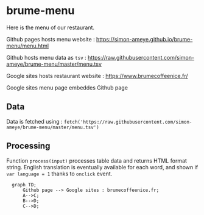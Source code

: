 # brume-menu

Here is the menu of our restaurant.

Github pages hosts menu website : https://simon-ameye.github.io/brume-menu/menu.html

Github hosts menu data as ```tsv``` : https://raw.githubusercontent.com/simon-ameye/brume-menu/master/menu.tsv

Google sites hosts restaurant website : https://www.brumecoffeenice.fr/

Google sites menu page embeddes Github page

## Data
Data is fetched using : ```fetch('https://raw.githubusercontent.com/simon-ameye/brume-menu/master/menu.tsv')```

## Processing
Function ```process(input)``` processes table data and returns HTML format string.
English translation is eventually available for each word, and shown if ```var language = 1``` thanks to ```onclick``` event.

```mermaid
  graph TD;
      Github page --> Google sites : brumecoffeenice.fr;
      A-->C;
      B-->D;
      C-->D;
```